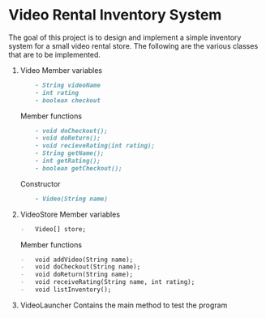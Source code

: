 # Video Rental Inventory System

The goal of this project is to design and implement a simple inventory system for a small video rental store.
The following are the various classes that are to be implemented.

1. Video
   Member variables

    ```md
        - String videoName
        - int rating
        - boolean checkout
    ```

    Member functions

    ```md
        - void doCheckout();
        - void doReturn();
        - void recieveRating(int rating);
        - String getName();
        - int getRating();
        - boolean getCheckout();
    ```

    Constructor

    ```md
        - Video(String name)
    ```

2. VideoStore
   Member variables

    ```md
    -   Video[] store;
    ```

    Member functions

    ```md
    -   void addVideo(String name);
    -   void doCheckout(String name);
    -   void doReturn(String name);
    -   void receiveRating(String name, int rating);
    -   void listInventory();
    ```

3. VideoLauncher
   Contains the main method to test the program
